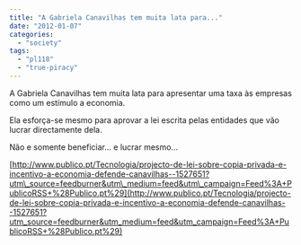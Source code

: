 ```yaml
---
title: "A Gabriela Canavilhas tem muita lata para..."
date: "2012-01-07"
categories: 
  - "society"
tags: 
  - "pl118"
  - "true-piracy"
---
```


A Gabriela Canavilhas tem muita lata para apresentar uma taxa às empresas como um estímulo a economia.

Ela esforça-se mesmo para aprovar a lei escrita pelas entidades que vão lucrar directamente dela.

Não e somente beneficiar... e lucrar mesmo...

[http://www.publico.pt/Tecnologia/projecto-de-lei-sobre-copia-privada-e-incentivo-a-economia-defende-canavilhas--1527651?utm\_source=feedburner&utm\_medium=feed&utm\_campaign=Feed%3A+PublicoRSS+%28Publico.pt%29](http://www.publico.pt/Tecnologia/projecto-de-lei-sobre-copia-privada-e-incentivo-a-economia-defende-canavilhas--1527651?utm_source=feedburner&utm_medium=feed&utm_campaign=Feed%3A+PublicoRSS+%28Publico.pt%29)
